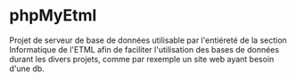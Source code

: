 # phpMyEtml
Projet de serveur de base de données utilisable par l'entiéreté de la section Informatique de l'ETML afin de faciliter l'utilisation des bases de données durant les divers projets, comme par rexemple un site web ayant besoin d'une db.



